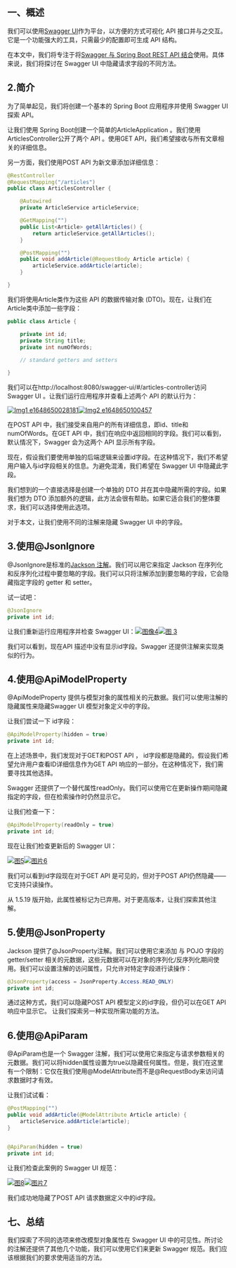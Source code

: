## 一、概述

我们可以使用[Swagger UI](https://swagger.io/tools/swagger-ui/)作为平台，以方便的方式可视化 API 接口并与之交互。它是一个功能强大的工具，只需最少的配置即可生成 API 结构。

在本文中，我们将专注于将[Swagger 与 Spring Boot REST API 结合](https://www.baeldung.com/swagger-2-documentation-for-spring-rest-api)使用。具体来说，我们将探讨在 Swagger UI 中隐藏请求字段的不同方法。

## 2.简介

为了简单起见，我们将创建一个基本的 Spring Boot 应用程序并使用 Swagger UI 探索 API。

让我们使用 Spring Boot创建一个简单的ArticleApplication 。我们使用ArticlesController公开了两个 API 。使用GET API，我们希望接收与所有文章相关的详细信息。

另一方面，我们使用POST API 为新文章添加详细信息：

```java
@RestController
@RequestMapping("/articles")
public class ArticlesController {

    @Autowired
    private ArticleService articleService;

    @GetMapping("")
    public List<Article> getAllArticles() {
        return articleService.getAllArticles();
    }

    @PostMapping("")
    public void addArticle(@RequestBody Article article) {
        articleService.addArticle(article);
    }

}
```

我们将使用Article类作为这些 API 的数据传输对象 (DTO)。现在，让我们在Article类中添加一些字段：

```java
public class Article {

    private int id;
    private String title;
    private int numOfWords;
    
    // standard getters and setters

}


```

我们可以在http://localhost:8080/swagger-ui/#/articles-controller访问 Swagger UI 。让我们运行应用程序并查看上述两个 API 的默认行为：

[![Img1 e1648650028181](https://www.baeldung.com/wp-content/uploads/2022/04/2_BAEL-5329-Img1-e1648650028181.png)](https://www.baeldung.com/wp-content/uploads/2022/04/2_BAEL-5329-Img1-e1648650028181.png)[![Img2 e1648650100457](https://www.baeldung.com/wp-content/uploads/2022/04/2_BAEL-5329-Img2-e1648650100457.png)](https://www.baeldung.com/wp-content/uploads/2022/04/2_BAEL-5329-Img2-e1648650100457.png)

 

 

 

 

 

 

 

 

 

 

 

 

 

 

 

 

 

 

在POST API 中，我们接受来自用户的所有详细信息，即id、title和numOfWords。在GET API 中，我们在响应中返回相同的字段。我们可以看到，默认情况下，Swagger 会为这两个 API 显示所有字段。

现在，假设我们要使用单独的后端逻辑来设置id字段。在这种情况下，我们不希望用户输入与id字段相关的信息。为避免混淆，我们希望在 Swagger UI 中隐藏此字段。

我们想到的一个直接选择是创建一个单独的 DTO 并在其中隐藏所需的字段。如果我们想为 DTO 添加额外的逻辑，此方法会很有帮助。如果它适合我们的整体要求，我们可以选择使用此选项。

对于本文，让我们使用不同的注解来隐藏 Swagger UI 中的字段。

## 3.使用@JsonIgnore

@JsonIgnore是标准的[Jackson 注解](https://www.baeldung.com/jackson-annotations)。我们可以用它来指定 Jackson 在序列化和反序列化过程中要忽略的字段。我们可以只将注解添加到要忽略的字段，它会隐藏指定字段的 getter 和 setter。

试一试吧：

```java
@JsonIgnore
private int id;


```

让我们重新运行应用程序并检查 Swagger UI：[![图像4](https://www.baeldung.com/wp-content/uploads/2022/04/BAEL-5329-Img4.png)](https://www.baeldung.com/wp-content/uploads/2022/04/BAEL-5329-Img4.png)[![图 3](https://www.baeldung.com/wp-content/uploads/2022/04/BAEL-5329-Img-3.png)](https://www.baeldung.com/wp-content/uploads/2022/04/BAEL-5329-Img-3.png)

我们可以看到，现在API 描述中没有显示id字段。Swagger 还提供注解来实现类似的行为。

## 4.使用@ApiModelProperty

@ApiModelProperty 提供与模型对象的属性相关的元数据。我们可以使用注解的隐藏属性来隐藏Swagger UI 模型对象定义中的字段。

让我们尝试一下 id字段：

```java
@ApiModelProperty(hidden = true)
private int id;
```

在上述场景中，我们发现对于GET和POST API ， id字段都是隐藏的。假设我们希望允许用户查看ID详细信息作为GET API 响应的一部分。在这种情况下，我们需要寻找其他选择。

Swagger 还提供了一个替代属性readOnly。我们可以使用它在更新操作期间隐藏指定的字段，但在检索操作时仍然显示它。

让我们检查一下：

```java
@ApiModelProperty(readOnly = true)
private int id;
```

现在让我们检查更新后的 Swagger UI：

[![图5](https://www.baeldung.com/wp-content/uploads/2022/04/BAEL-5329-Img5.png)](https://www.baeldung.com/wp-content/uploads/2022/04/BAEL-5329-Img5.png)[![图片6](https://www.baeldung.com/wp-content/uploads/2022/04/BAEL-5329-Img6.png)](https://www.baeldung.com/wp-content/uploads/2022/04/BAEL-5329-Img6.png)

我们可以看到id字段现在对于GET API 是可见的，但对于POST API仍然隐藏——它支持只读操作。

从 1.5.19 版开始，此属性被标记为已弃用。对于更高版本，让我们探索其他注解。

## 5.使用@JsonProperty

Jackson 提供了@JsonProperty注解。我们可以使用它来添加 与 POJO 字段的 getter/setter 相关的元数据，这些元数据可以在对象的序列化/反序列化期间使用。我们可以设置注解的访问属性，只允许对特定字段进行读操作：

```java
@JsonProperty(access = JsonProperty.Access.READ_ONLY)
private int id;
```

通过这种方式，我们可以隐藏POST API 模型定义的id字段，但仍可以在GET API 响应中显示它。 让我们探索另一种实现所需功能的方法。

## 6.使用@ApiParam

@ApiParam也是一个 Swagger 注解，我们可以使用它来指定与请求参数相关的元数据。我们可以将hidden属性设置为true以隐藏任何属性。但是，我们在这里有一个限制：它仅在我们使用@ModelAttribute而不是@RequestBody来访问请求数据时才有效。

让我们试试看：

```java
@PostMapping("")
public void addArticle(@ModelAttribute Article article) {
    articleService.addArticle(article);
}


@ApiParam(hidden = true)
private int id;
```

让我们检查此案例的 Swagger UI 规范：

[![图8](https://www.baeldung.com/wp-content/uploads/2022/04/BAEL-5329-Img8.png)](https://www.baeldung.com/wp-content/uploads/2022/04/BAEL-5329-Img8.png)[![图片7](https://www.baeldung.com/wp-content/uploads/2022/04/BAEL-5329-Img-7.png)](https://www.baeldung.com/wp-content/uploads/2022/04/BAEL-5329-Img-7.png)

 

我们成功地隐藏了POST API 请求数据定义中的id字段。

## 七、总结

我们探索了不同的选项来修改模型对象属性在 Swagger UI 中的可见性。所讨论的注解还提供了其他几个功能，我们可以使用它们来更新 Swagger 规范。我们应该根据我们的要求使用适当的方法。